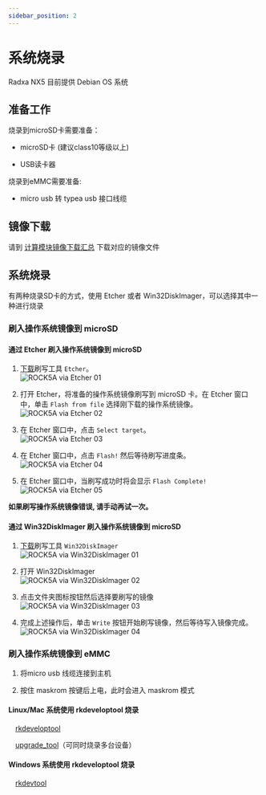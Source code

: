 ```yaml
---
sidebar_position: 2
---
```


# 系统烧录

Radxa NX5 目前提供 Debian OS 系统

## 准备工作

<Tabs queryString="target">
 <TabItem value="底板" label="NX5 IO">

烧录到microSD卡需要准备：

- microSD卡 (建议class10等级以上)

- USB读卡器

烧录到eMMC需要准备:

- micro usb 转 typea usb 接口线缆

<!-- 占位 -->

 </TabItem>
</Tabs>

## 镜像下载

请到 [计算模块镜像下载汇总](/docs/compute-module/images.md) 下载对应的镜像文件

## 系统烧录

有两种烧录SD卡的方式，使用 Etcher 或者 Win32DiskImager，可以选择其中一种进行烧录

### 刷入操作系统镜像到 microSD

<Tabs queryString="target">
  <TabItem value="通过Etcher" label="Etcher">

#### 通过 Etcher 刷入操作系统镜像到 microSD

1. [下载](https://etcher.balena.io/)刷写工具 `Etcher`。  
   ![ROCK5A via Etcher 01](/img/rock5a/rock5a-etcher.webp)

2. 打开 Etcher，将准备的操作系统镜像刷写到 microSD 卡。在 Etcher 窗口中，单击 `Flash from file` 选择刚下载的操作系统镜像。  
   ![ROCK5A via Etcher 02](/img/rock5a/rock5a-etcher-1.webp)

3. 在 Etcher 窗口中，点击 `Select target`。  
   ![ROCK5A via Etcher 03](/img/rock5a/rock5a-etcher-2.webp)

4. 在 Etcher 窗口中，点击 `Flash!` 然后等待刷写进度条。  
   ![ROCK5A via Etcher 04](/img/rock5a/rock5a-etcher-3.webp)

5. 在 Etcher 窗口中，当刷写成功时将会显示 `Flash Complete!`  
   ![ROCK5A via Etcher 05](/img/rock5a/rock5a-etcher-4.webp)

**如果刷写操作系统镜像错误, 请手动再试一次。**

</TabItem>

  <TabItem value="通过 Win32DiskImager" label="Win32DiskImager">

#### 通过 Win32DiskImager 刷入操作系统镜像到 microSD

1. [下载](https://win32diskimager.org/)刷写工具 `Win32DiskImager`  
   ![ROCK5A via Win32DiskImager 01](/img/rock5a/rock5a-win32.webp)

2. 打开 Win32DiskImager  
   ![ROCK5A via Win32DiskImager 02](/img/rock5a/rock5a-win32-1.webp)

3. 点击文件夹图标按钮然后选择要刷写的镜像  
   ![ROCK5A via Win32DiskImager 03](/img/rock5a/rock5a-win32-2.webp)

4. 完成上述操作后，单击 `Write` 按钮开始刷写镜像，然后等待写入镜像完成。  
   ![ROCK5A via Win32DiskImager 04](/img/rock5a/rock5a-win32-3.webp)

</TabItem>
</Tabs>

### 刷入操作系统镜像到 eMMC

<Tabs queryString="target">
 <TabItem value="底板" label="NX5 IO">


1. 将micro usb 线缆连接到主机

2. 按住 maskrom 按键后上电，此时会进入 maskrom 模式

<!-- 占位 -->

 </TabItem>
</Tabs>

<Tabs queryString="target">

<TabItem value="Linux/Mac" label="Linux">

#### Linux/Mac 系统使用 rkdeveloptool 烧录

&emsp;[rkdeveloptool](/general-tutorial/rksdk/rkdeveloptool)

&emsp;[upgrade_tool](general-tutorial/rksdk/upgrade_tool)（可同时烧录多台设备）

</TabItem>

<TabItem value="Windows" label="Windows">

#### Windows 系统使用 rkdeveloptool 烧录

&emsp;[rkdevtool](/general-tutorial/rksdk/rkdevtool)

</TabItem>

</Tabs>

